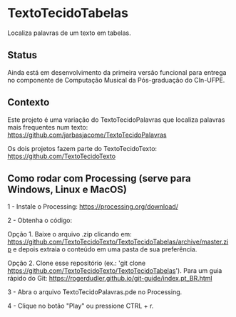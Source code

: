 # TextoTecidoTabelas
Localiza palavras de um texto em tabelas.

## Status
Ainda está em desenvolvimento da primeira versão funcional para entrega no componente de Computação Musical da Pós-graduação do CIn-UFPE.

## Contexto
Este projeto é uma variação do TextoTecidoPalavras que localiza palavras mais frequentes num texto:
https://github.com/jarbasjacome/TextoTecidoPalavras

Os dois projetos fazem parte do TextoTecidoTexto:
https://github.com/TextoTecidoTexto

## Como rodar com Processing (serve para Windows, Linux e MacOS)

1 - Instale o Processing: https://processing.org/download/

2 - Obtenha o código:

Opção 1. Baixe o arquivo .zip clicando em: https://github.com/TextoTecidoTexto/TextoTecidoTabelas/archive/master.zip e depois extraia o conteúdo em uma pasta de sua preferência.

Opção 2. Clone esse repositório (ex.: 'git clone https://github.com/TextoTecidoTexto/TextoTecidoTabelas'). Para um guia rápido do Git: https://rogerdudler.github.io/git-guide/index.pt_BR.html 

3 - Abra o arquivo TextoTecidoPalavras.pde no Processing.

4 - Clique no botão "Play" ou pressione CTRL + r.
